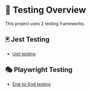 # 🧪 Testing Overview

This project uses 2 testing frameworks.

## 🃏 Jest Testing

- [Unit testing](./README-testing-jest.md)

## 🎭 Playwright Testing

- [End-to-End testing](./README-testing-playwright.md)
